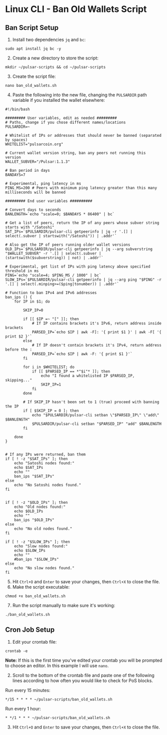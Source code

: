 # Linux CLI - Ban Old Wallets Script

## Ban Script Setup
1. Install two dependencies `jq` and `bc`:
```
sudo apt install jq bc -y
```
2. Create a new directory to store the script:
```
mkdir ~/pulsar-scripts && cd ~/pulsar-scripts
```
3. Create the script file:
```
nano ban_old_wallets.sh
```
4. Paste the following into the new file, changing the `PULSARDIR` path variable if you installed the wallet elsewhere:
```
#!/bin/bash

######### User variables, edit as needed #########
# Paths, change if you chose different names/locations
PULSARDIR=~

# Whitelist of IPs or addresses that should never be banned (separated by spaces)
WHITELIST="pulsarcoin.org"

# Current wallet version string, ban any peers not running this version
WALLET_SUBVER="/Pulsar:1.1.3"

# Ban period in days
BANDAYS=7

# Experimental, ping latency in ms
PING_MS=200 # Peers with minimum ping latency greater than this many milliseconds will be banned

######### End user variables ##########

# Convert days to seconds
BANLENGTH=`echo "scale=0; $BANDAYS * 86400" | bc`

# Get a list of peers, return the IP of any peers whose subver string starts with "/Satoshi"
SAT_IPs=`$PULSARDIR/pulsar-cli getpeerinfo | jq -r '.[] | select(.subver | startswith("/Satoshi")) | .addr'`

# Also get the IP of peers running older wallet versions
OLD_IPs=`$PULSARDIR/pulsar-cli getpeerinfo | jq --arg subverstring "$WALLET_SUBVER" -r '.[] | select(.subver | (startswith($subverstring)) | not) | .addr'`

# Experimental, get list of IPs with ping latency above specified threshold in ms
PING=`echo "scale=4; $PING_MS / 1000" | bc`
SLOW_IPs=`$PULSARDIR/pulsar-cli getpeerinfo | jq --arg ping "$PING" -r '.[] | select(.minping>=($ping|tonumber)) | .addr'`

# Function to ban IPv4 and IPv6 addresses
ban_ips () {
    for IP in $1; do

        SKIP_IP=0

        if [[ $IP =~ "[" ]]; then
            # If IP contains brackets it's IPv6, return address inside brackets
            PARSED_IP=`echo $IP | awk -F]: '{ print $1 }' | awk -F[ '{ print $2 }'`
        else
            # If IP doesn't contain brackets it's IPv4, return address before the :
            PARSED_IP=`echo $IP | awk -F: '{ print $1 }'`
        fi

        for i in $WHITELIST; do
            if [[ $PARSED_IP == *"$i"* ]]; then
                echo "I found a whitelisted IP $PARSED_IP, skipping..."
                SKIP_IP=1
            fi
        done

        # If SKIP_IP hasn't been set to 1 (true) proceed with banning the IP
        if [ $SKIP_IP = 0 ]; then
            echo "$PULSARDIR/pulsar-cli setban \"$PARSED_IP\" \"add\" $BANLENGTH"
            $PULSARDIR/pulsar-cli setban "$PARSED_IP" "add" $BANLENGTH
        fi

    done
}


# If any IPs were returned, ban them
if [ ! -z "$SAT_IPs" ]; then
    echo "Satoshi nodes found:"
    echo $SAT_IPs
    echo ""
    ban_ips "$SAT_IPs"
else
    echo "No Satoshi nodes found."
fi


if [ ! -z "$OLD_IPs" ]; then
    echo "Old nodes found:"
    echo $OLD_IPs
    echo ""
    ban_ips "$OLD_IPs"
else
    echo "No old nodes found."
fi

if [ ! -z "$SLOW_IPs" ]; then
    echo "Slow nodes found:"
    echo $SLOW_IPs
    echo ""
    #ban_ips "$SLOW_IPs"
else
    echo "No slow nodes found."
fi
```
5. Hit `Ctrl+O` and `Enter` to save your changes, then `Ctrl+X` to close the file.
6. Make the script executable:
```
chmod +x ban_old_wallets.sh
```
7. Run the script manually to make sure it's working:
```
./ban_old_wallets.sh
```

## Cron Job Setup

1. Edit your crontab file:
```
crontab -e
```
**Note:** If this is the first time you've edited your crontab you will be prompted to choose an editor. In this example I will use `nano`.

2. Scroll to the bottom of the crontab file and paste one of the following lines according to how often you would like to check for PoS blocks.

Run every 15 minutes:
```
*/15 * * * * ~/pulsar-scripts/ban_old_wallets.sh
```
Run every 1 hour:
```
* */1 * * * ~/pulsar-scripts/ban_old_wallets.sh
```
3. Hit `Ctrl+O` and `Enter` to save your changes, then `Ctrl+X` to close the file.